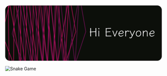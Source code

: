 ![Namrata](https://github.com/namratanimmi/namratanimmi/blob/main/Git-readme-1.png)

![Snake Game](https://github.com/namratanimmi/namratanimmi/blob/output/github-contribution-grid-snake.svg)


<!---
namratanimmi/namratanimmi is a ✨ special ✨ repository because its `README.md` (this file) appears on your GitHub profile.
You can click the Preview link to take a look at your changes.
--->
